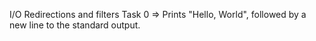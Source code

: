 I/O Redirections and filters
Task 0  => Prints "Hello, World", followed by a new line to the standard output.